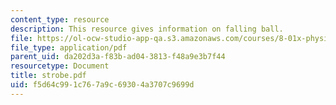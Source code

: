 ```yaml
---
content_type: resource
description: This resource gives information on falling ball.
file: https://ol-ocw-studio-app-qa.s3.amazonaws.com/courses/8-01x-physics-i-classical-mechanics-with-an-experimental-focus-fall-2002/f5d64c991c767a9c69304a3707c9699d_strobe.pdf
file_type: application/pdf
parent_uid: da202d3a-f83b-ad04-3813-f48a9e3b7f44
resourcetype: Document
title: strobe.pdf
uid: f5d64c99-1c76-7a9c-6930-4a3707c9699d
---
```

